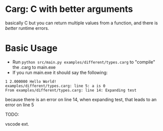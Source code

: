 # Carg: C with better arguments

basically C but you can return multiple values from a function, and there is *better* runtime errors.

# Basic Usage
- Run `python src/main.py examples/different/types.carg` to "compile" the .carg to main.exe
- If you run main.exe it should say the following:
```
1 2.000000 Hello World!
examples/different/types.carg: line 5: a is 0
From examples/different/types.carg: line 14: Expanding test
```
because there is an error on line 14, when expanding test, that leads to an error on line 5

TODO:

vscode ext.